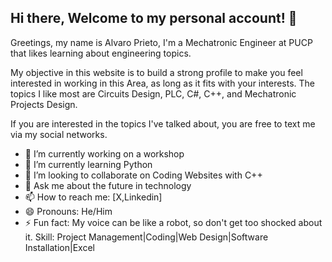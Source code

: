 ## Hi there, Welcome to my personal account! 👋
Greetings, my name is Alvaro Prieto, I'm a Mechatronic Engineer at PUCP that likes learning about engineering topics.

My objective in this website is to build a strong profile to make you feel interested in working in this Area, as long as it fits with your interests.
The topics I like most are Circuits Design, PLC, C#, C++, and Mechatronic Projects Design.

If you are interested in the topics I've talked about, you are free to text me via my social networks.
- 🔭 I’m currently working on a workshop
- 🌱 I’m currently learning Python
- 👯 I’m looking to collaborate on Coding Websites with C++
- 💬 Ask me about the future in technology
- 📫 How to reach me: [X,Linkedin]
- 😄 Pronouns: He/Him
- ⚡ Fun fact: My voice can be like a robot, so don't get too shocked about it.
Skill:
Project Management|Coding|Web Design|Software Installation|Excel
<!--
**Alvaro454/Alvaro454** is a ✨ _special_ ✨ repository because its `README.md` (this file) appears on your GitHub profile.

Here are some ideas to get you started:

- 🔭 I’m currently working on ...
- 🌱 I’m currently learning ...
- 👯 I’m looking to collaborate on ...
- 🤔 I’m looking for help with ...
- 💬 Ask me about ...
- 📫 How to reach me: ...
- 😄 Pronouns: ...
- ⚡ Fun fact: ...
-->
